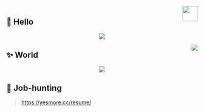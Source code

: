
<img align='right' width='40' src='https://emojis.slackmojis.com/emojis/images/1623215441/44110/cat_pls.gif?1623215441'/> 

## 👋 Hello  

<p align='center'>
  <img style="max-width: 100%;" align='middle' src="https://github-readme-stats.vercel.app/api?username=yesmore&show_icons=true&theme=radical" />
  
</p>  

<img align='right' src="https://visitor-badge.glitch.me/badge?page_id=yesmore.yesmore" />

## ✨ World

<p align='center'>
  <img style="max-width: 100%;" align='middle' src="https://github-readme-stats.vercel.app/api/top-langs/?username=yesmore&layout=compact" />
</p>

## 📖 Job-hunting

> <a href='https://yesmore.cc/resume/' target='_blank'>https://yesmore.cc/resume/</a>

### 
